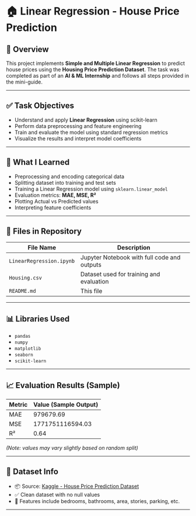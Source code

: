 # 🏠 Linear Regression - House Price Prediction

## 📌 Overview
This project implements **Simple and Multiple Linear Regression** to predict house prices using the **Housing Price Prediction Dataset**. The task was completed as part of an **AI & ML Internship** and follows all steps provided in the mini-guide.

---

## ✅ Task Objectives
- Understand and apply **Linear Regression** using scikit-learn
- Perform data preprocessing and feature engineering
- Train and evaluate the model using standard regression metrics
- Visualize the results and interpret model coefficients

---

## 🧠 What I Learned
- Preprocessing and encoding categorical data
- Splitting dataset into training and test sets
- Training a Linear Regression model using `sklearn.linear_model`
- Evaluation metrics: **MAE, MSE, R²**
- Plotting Actual vs Predicted values
- Interpreting feature coefficients

---

## 📂 Files in Repository
| File Name                  | Description                                     |
|---------------------------|--------------------------------------------------|
| `LinearRegression.ipynb`  | Jupyter Notebook with full code and outputs      |
| `Housing.csv`             | Dataset used for training and evaluation         |
| `README.md`               | This file                                        |

---

## 📊 Libraries Used
- `pandas`
- `numpy`
- `matplotlib`
- `seaborn`
- `scikit-learn`

---

## 📈 Evaluation Results (Sample)
| Metric | Value (Sample Output) |
|--------|------------------------|
| MAE    | 979679.69              |
| MSE    | 1771751116594.03       |
| R²     | 0.64                   |

*(Note: values may vary slightly based on random split)*

---

## 📌 Dataset Info
- 📦 Source: [Kaggle - House Price Prediction Dataset](https://www.kaggle.com/datasets/harishkumardatalab/housing-price-prediction)
- ✅ Clean dataset with no null values
- 🏡 Features include bedrooms, bathrooms, area, stories, parking, etc.

---
